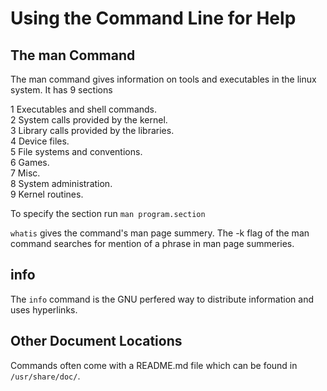 Using the Command Line for Help
================================

The man Command
---------------

The man command gives information on tools and executables in the linux system. It has 9 sections

1  Executables and shell commands.  
2  System calls provided by the kernel.  
3  Library calls provided by the libraries.  
4  Device files.  
5  File systems and conventions.  
6  Games.  
7  Misc.  
8  System administration.  
9  Kernel routines.  

To specify the section run `man program.section`

`whatis` gives the command's man page summery. The -k flag of the man command searches for mention of a phrase in man page summeries.

info
----

The `info` command is the GNU perfered way to distribute information and uses hyperlinks.

Other Document Locations
------------------------

Commands often come with a README.md file which can be found in `/usr/share/doc/`.
